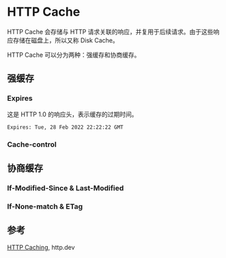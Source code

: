 # HTTP Cache

HTTP Cache 会存储与 HTTP 请求关联的响应，并复用于后续请求。由于这些响应存储在磁盘上，所以又称 Disk Cache。

HTTP Cache 可以分为两种：强缓存和协商缓存。

## 强缓存

### Expires

这是 HTTP 1.0 的响应头，表示缓存的过期时间。

```http
Expires: Tue, 28 Feb 2022 22:22:22 GMT
```

### Cache-control

## 协商缓存

### If-Modified-Since & Last-Modified

### If-None-match & ETag

## 参考

[HTTP Caching](https://http.dev/caching), http.dev
